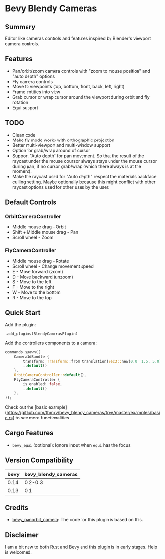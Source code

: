 # Bevy Blendy Cameras

## Summary

Editor like cameras controls and features inspired by Blender's viewport 
camera controls.

## Features

- Pan/orbit/zoom camera controls with "zoom to mouse position" and 
  "auto depth" options
- Fly camera controls
- Move to viewpoints (top, bottom, front, back, left, right)
- Frame entities into view
- Grab cursor or wrap cursor around the viewport during orbit and fly rotation
- Egui support

## TODO

- Clean code
- Make fly mode works with orthographic projection
- Better multi-viewport and multi-window support
- Option for grab/wrap around of cursor
- Support "Auto depth" for pan movement. So that the result of the raycast under the mouse coursor always stays under the mouse cursor during pan, if no cursor grab/wrap (which there always is at the moment).
- Make the raycast used for "Auto depth" respect the materials backface culling setting. Maybe optionally because this might conflict with other raycast options used for other uses by the user.

## Default Controls

### OrbitCameraController

- Middle mouse drag - Orbit
- Shift + Middle mouse drag - Pan
- Scroll wheel - Zoom

### FlyCameraController

- Middle mouse drag - Rotate
- Scroll wheel - Change movement speed
- E - Move forward (zoom)
- D - Move backward (unzoom)
- S - Move to the left
- F - Move to the right
- W - Move to the bottom
- R - Move to the top

## Quick Start

Add the plugin:
```rust ignore
.add_plugins(BlendyCamerasPlugin)
```

Add the controllers components to a camera:
``` rust ignore
commands.spawn((
    Camera3dBundle {
        transform: Transform::from_translation(Vec3::new(0.0, 1.5, 5.0)),
        ..default()
    },
    OrbitCameraController::default(),
    FlyCameraController {
        is_enabled: false,
        ..default()
    },
));
```

Check out the [basic example](https://github.com/thmxv/bevy_blendy_cameras/tree/master/examples/basic.rs] 
to see more functionalities.

## Cargo Features

- `bevy_egui` (optional): Ignore input when `egui` has the focus

## Version Compatibility

| bevy | bevy_blendy_cameras |
|------|---------------------|
| 0.14 | 0.2-0.3             |
| 0.13 | 0.1                 |

## Credits

- [bevy_panorbit_camera](https://github.com/Plong/bevy_panorbit_camera): The 
code for this plugin is based on this.

## Disclaimer

I am a bit new to both Rust and Bevy and this plugin is in early stages. Help 
is welcomed.
